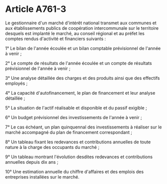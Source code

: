 # Article A761-3

<p> 					Le gestionnaire d'un marché d'intérêt national transmet aux communes et aux établissements publics de coopération intercommunale sur le territoire desquels est implanté le marché, au conseil régional et au préfet les comptes rendus d'activité et financiers suivants :</p><p>1° Le bilan de l'année écoulée et un bilan comptable prévisionnel de l'année à venir ;</p><p>2° Le compte de résultats de l'année écoulée et un compte de résultats prévisionnel de l'année à venir ;</p><p>3° Une analyse détaillée des charges et des produits ainsi que des effectifs employés ;</p><p>4° La capacité d'autofinancement, le plan de financement et leur analyse détaillée ;</p><p>5° La situation de l'actif réalisable et disponible et du passif exigible ;</p><p>6° Un budget prévisionnel des investissements de l'année à venir ;</p><p>7° Le cas échéant, un plan quinquennal des investissements à réaliser sur le marché accompagné du plan de financement correspondant ;</p><p>8° Un tableau fixant les redevances et contributions annuelles de toute nature à la charge des occupants du marché ;</p><p>9° Un tableau montrant l'évolution desdites redevances et contributions annuelles depuis dix ans ;</p><p>10° Une estimation annuelle du chiffre d'affaires et des emplois des entreprises installées sur le marché.<br/></p>